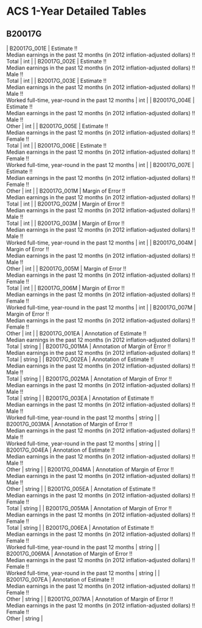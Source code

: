 # ACS 1-Year Detailed Tables

## B20017G

| B20017G_001E | Estimate !!<br>Median earnings in the past 12 months (in 2012 inflation-adjusted dollars) !!<br>Total | int |
| B20017G_002E | Estimate !!<br>Median earnings in the past 12 months (in 2012 inflation-adjusted dollars) !!<br>Male !!<br>Total | int |
| B20017G_003E | Estimate !!<br>Median earnings in the past 12 months (in 2012 inflation-adjusted dollars) !!<br>Male !!<br>Worked full-time, year-round in the past 12 months | int |
| B20017G_004E | Estimate !!<br>Median earnings in the past 12 months (in 2012 inflation-adjusted dollars) !!<br>Male !!<br>Other | int |
| B20017G_005E | Estimate !!<br>Median earnings in the past 12 months (in 2012 inflation-adjusted dollars) !!<br>Female !!<br>Total | int |
| B20017G_006E | Estimate !!<br>Median earnings in the past 12 months (in 2012 inflation-adjusted dollars) !!<br>Female !!<br>Worked full-time, year-round in the past 12 months | int |
| B20017G_007E | Estimate !!<br>Median earnings in the past 12 months (in 2012 inflation-adjusted dollars) !!<br>Female !!<br>Other | int |
| B20017G_001M | Margin of Error !!<br>Median earnings in the past 12 months (in 2012 inflation-adjusted dollars) !!<br>Total | int |
| B20017G_002M | Margin of Error !!<br>Median earnings in the past 12 months (in 2012 inflation-adjusted dollars) !!<br>Male !!<br>Total | int |
| B20017G_003M | Margin of Error !!<br>Median earnings in the past 12 months (in 2012 inflation-adjusted dollars) !!<br>Male !!<br>Worked full-time, year-round in the past 12 months | int |
| B20017G_004M | Margin of Error !!<br>Median earnings in the past 12 months (in 2012 inflation-adjusted dollars) !!<br>Male !!<br>Other | int |
| B20017G_005M | Margin of Error !!<br>Median earnings in the past 12 months (in 2012 inflation-adjusted dollars) !!<br>Female !!<br>Total | int |
| B20017G_006M | Margin of Error !!<br>Median earnings in the past 12 months (in 2012 inflation-adjusted dollars) !!<br>Female !!<br>Worked full-time, year-round in the past 12 months | int |
| B20017G_007M | Margin of Error !!<br>Median earnings in the past 12 months (in 2012 inflation-adjusted dollars) !!<br>Female !!<br>Other | int |
| B20017G_001EA | Annotation of Estimate !!<br>Median earnings in the past 12 months (in 2012 inflation-adjusted dollars) !!<br>Total | string |
| B20017G_001MA | Annotation of Margin of Error !!<br>Median earnings in the past 12 months (in 2012 inflation-adjusted dollars) !!<br>Total | string |
| B20017G_002EA | Annotation of Estimate !!<br>Median earnings in the past 12 months (in 2012 inflation-adjusted dollars) !!<br>Male !!<br>Total | string |
| B20017G_002MA | Annotation of Margin of Error !!<br>Median earnings in the past 12 months (in 2012 inflation-adjusted dollars) !!<br>Male !!<br>Total | string |
| B20017G_003EA | Annotation of Estimate !!<br>Median earnings in the past 12 months (in 2012 inflation-adjusted dollars) !!<br>Male !!<br>Worked full-time, year-round in the past 12 months | string |
| B20017G_003MA | Annotation of Margin of Error !!<br>Median earnings in the past 12 months (in 2012 inflation-adjusted dollars) !!<br>Male !!<br>Worked full-time, year-round in the past 12 months | string |
| B20017G_004EA | Annotation of Estimate !!<br>Median earnings in the past 12 months (in 2012 inflation-adjusted dollars) !!<br>Male !!<br>Other | string |
| B20017G_004MA | Annotation of Margin of Error !!<br>Median earnings in the past 12 months (in 2012 inflation-adjusted dollars) !!<br>Male !!<br>Other | string |
| B20017G_005EA | Annotation of Estimate !!<br>Median earnings in the past 12 months (in 2012 inflation-adjusted dollars) !!<br>Female !!<br>Total | string |
| B20017G_005MA | Annotation of Margin of Error !!<br>Median earnings in the past 12 months (in 2012 inflation-adjusted dollars) !!<br>Female !!<br>Total | string |
| B20017G_006EA | Annotation of Estimate !!<br>Median earnings in the past 12 months (in 2012 inflation-adjusted dollars) !!<br>Female !!<br>Worked full-time, year-round in the past 12 months | string |
| B20017G_006MA | Annotation of Margin of Error !!<br>Median earnings in the past 12 months (in 2012 inflation-adjusted dollars) !!<br>Female !!<br>Worked full-time, year-round in the past 12 months | string |
| B20017G_007EA | Annotation of Estimate !!<br>Median earnings in the past 12 months (in 2012 inflation-adjusted dollars) !!<br>Female !!<br>Other | string |
| B20017G_007MA | Annotation of Margin of Error !!<br>Median earnings in the past 12 months (in 2012 inflation-adjusted dollars) !!<br>Female !!<br>Other | string |

